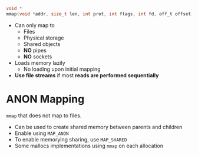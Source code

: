 ```c
void *
mmap(void *addr, size_t len, int prot, int flags, int fd, off_t offset);
```

- Can only map to
  - Files
  - Physical storage
  - Shared objects
  - **NO** pipes
  - **NO** sockets
- Loads memory lazily
  - No loading upon initial mapping
- **Use file streams** if most **reads are performed sequentially**

# ANON Mapping

`mmap` that does not map to files.

- Can be used to create shared memory between parents and children
- Enable using `MAP_ANON`
- To enable memorying sharing, use `MAP_SHARED`
- Some mallocs implementations using `mmap` on each allocation